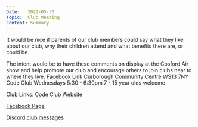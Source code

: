 ```yaml
---
Date:   2022-05-30
Topic:  Club Meeting
Content: Summary
---
```

It would be nice if parents of our club members could say what they like about our club,  why their children attend and what benefits there are, or could be.

The intent would be to have these comments on display at the Cosford Air show and help promote our club and encourage others to join clubs near to where they live.
[Facebook Link](https://www.facebook.com/1481985248595237/posts/4896456010481460/)
Curborough Community Centre
WS13 7NY
Code Club
Wednesdays 5:30 - 6:30pm
7 - 15 year olds welcome

Club Links:
[Code Club Website](https://lichfield-code-club.github.io/)

[Facebook Page](https://www.facebook.com/LichfieldCoders)

[Discord club messages](https://discord.gg/szz6xGK)
